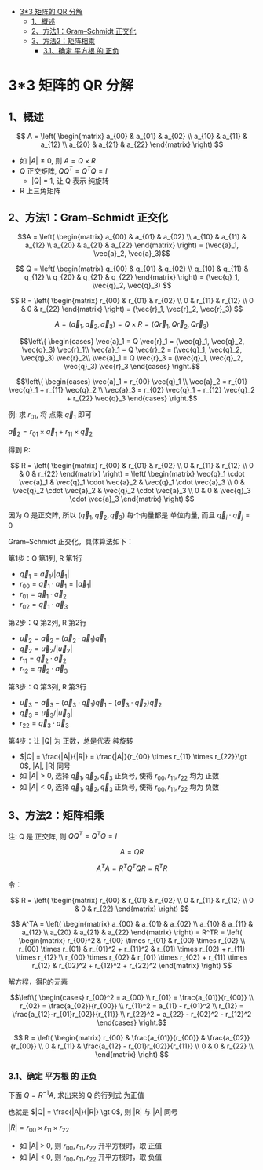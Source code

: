 - [3*3 矩阵的 QR 分解](#33-矩阵的-qr-分解)
  - [1、概述](#1概述)
  - [2、方法1：Gram–Schmidt 正交化](#2方法1gramschmidt-正交化)
  - [3、方法2：矩阵相乘](#3方法2矩阵相乘)
    - [3.1、确定 平方根 的 正负](#31确定-平方根-的-正负)

# 3*3 矩阵的 QR 分解

## 1、概述

$$
A = \left(
    \begin{matrix}
    a_{00} & a_{01} & a_{02} \\
    a_{10} & a_{11} & a_{12} \\
    a_{20} & a_{21} & a_{22}
    \end{matrix}
\right)
$$

+ 如 $|A| \ne 0$, 则 $A = Q \times R$
+ Q 正交矩阵, $QQ^T = Q^TQ = I$
    - |Q| = 1, 让 Q 表示 纯旋转
+ R 上三角矩阵

## 2、方法1：Gram–Schmidt 正交化

$$A = \left(
    \begin{matrix}
    a_{00} & a_{01} & a_{02} \\
    a_{10} & a_{11} & a_{12} \\
    a_{20} & a_{21} & a_{22}
    \end{matrix}
\right) = (\vec{a}_1, \vec{a}_2, \vec{a}_3)$$

$$
Q = \left(
    \begin{matrix}
    q_{00} & q_{01} & q_{02} \\
    q_{10} & q_{11} & q_{12} \\
    q_{20} & q_{21} & q_{22}
    \end{matrix}
\right) = (\vec{q}_1, \vec{q}_2, \vec{q}_3)
$$
 
$$
R = \left(
    \begin{matrix}
    r_{00} & r_{01} & r_{02} \\
    0 & r_{11} & r_{12} \\
    0 & 0 & r_{22}
    \end{matrix}
\right) = (\vec{r}_1, \vec{r}_2, \vec{r}_3)
$$

$$
A = (\vec{a}_1, \vec{a}_2, \vec{a}_3) = Q \times R = (Q \vec{r}_1, Q \vec{r}_2, Q\vec{r}_3)
$$

$$\left\{
    \begin{cases}
        \vec{a}_1 = Q \vec{r}_1 = (\vec{q}_1, \vec{q}_2, \vec{q}_3) \vec{r}_1\\ 
        \vec{a}_1 = Q \vec{r}_2 = (\vec{q}_1, \vec{q}_2, \vec{q}_3) \vec{r}_2\\
        \vec{a}_1 = Q \vec{r}_3 = (\vec{q}_1, \vec{q}_2, \vec{q}_3) \vec{r}_3
    \end{cases}
\right.$$

$$\left\{
    \begin{cases}
        \vec{a}_1 = r_{00} \vec{q}_1 \\ 
        \vec{a}_2 = r_{01} \vec{q}_1 + r_{11} \vec{q}_2 \\
        \vec{a}_3 = r_{02} \vec{q}_1 + r_{12} \vec{q}_2  + r_{22} \vec{q}_3 
    \end{cases}
\right.$$

例: 求 $r_{01}$, 将  点乘 $\vec{q}_1$ 即可

$\vec{a}_2 = r_{01} \times \vec{q}_1 + r_{11}  \times \vec{q}_2$

得到 R:

$$
R = \left(
    \begin{matrix}
    r_{00} & r_{01} & r_{02} \\
    0 & r_{11} & r_{12} \\
    0 & 0 & r_{22}
    \end{matrix}
\right) = \left(
    \begin{matrix}
    \vec{q}_1 \cdot \vec{a}_1 & \vec{q}_1 \cdot \vec{a}_2 & \vec{q}_1 \cdot \vec{a}_3 \\
    0 & \vec{q}_2 \cdot \vec{a}_2 & \vec{q}_2 \cdot \vec{a}_3 \\
    0 & 0 & \vec{q}_3 \cdot \vec{a}_3
    \end{matrix} 
\right)
$$

因为 Q 是正交阵, 所以 $(\vec{q}_1, \vec{q}_2, \vec{q}_3)$ 每个向量都是 单位向量, 而且 $\vec{q}_i \cdot \vec{q}_j = 0$

Gram–Schmidt 正交化，具体算法如下：

第1步：Q 第1列, R 第1行

+ $\vec{q}_1 = \vec{a}_1 / |\vec{a}_1|$
+ $r_{00} = \vec{q}_1 \cdot \vec{a}_1 = |\vec{a}_1|$
+ $r_{01} = \vec{q}_1 \cdot \vec{a}_2$
+ $r_{02} = \vec{q}_1 \cdot \vec{a}_3$

第2步：Q 第2列, R 第2行

+ $\vec{u}_2 = \vec{a}_2 - (\vec{a}_2 \cdot \vec{q}_1)\vec{q}_1$
+ $\vec{q}_2 = \vec{u}_2 / |\vec{u}_2|$
+ $r_{11} = \vec{q}_2 \cdot \vec{a}_2$
+ $r_{12} = \vec{q}_2 \cdot \vec{a}_3$

第3步：Q 第3列, R 第3行

+ $\vec{u}_3 = \vec{a}_3 - (\vec{a}_3 \cdot \vec{q}_1)\vec{q}_1 - (\vec{a}_3 \cdot \vec{q}_2)\vec{q}_2$
+ $\vec{q}_3 = \vec{u}_3 / |\vec{u}_3|$
+ $r_{22} = \vec{q}_3 \cdot \vec{a}_3$

第4步：让 |Q| 为 正数，总是代表 纯旋转

+ $|Q| = \frac{|A|}{|R|} = \frac{|A|}{r_{00} \times r_{11} \times r_{22}}\gt 0$, |A|, |R| 同号
+ 如 $|A| \gt 0$, 选择 $\vec{q}_1, \vec{q}_2, \vec{q}_3$ 正负号, 使得 $r_{00}, r_{11}, r_{22}$ 均为 正数
+ 如 $|A| \lt 0$, 选择 $\vec{q}_1, \vec{q}_2, \vec{q}_3$ 正负号, 使得 $r_{00}, r_{11}, r_{22}$ 均为 负数

## 3、方法2：矩阵相乘

注: Q 是 正交阵, 则 $QQ^T=Q^TQ=I$

$$A = QR$$

$$A^TA = R^TQ^TQR = R^TR$$

令：

$$
R = \left(
    \begin{matrix}
    r_{00} & r_{01} & r_{02} \\
    0 & r_{11} & r_{12} \\
    0 & 0 & r_{22}
    \end{matrix}
\right)
$$

$$
A^TA = \left(
    \begin{matrix}
    a_{00} & a_{01} & a_{02} \\
    a_{10} & a_{11} & a_{12} \\
    a_{20} & a_{21} & a_{22}
    \end{matrix}
\right) = R^TR = \left(
    \begin{matrix}
    r_{00}^2 & r_{00} \times r_{01} & r_{00} \times r_{02} \\
    r_{00} \times r_{01} & r_{01}^2 + r_{11}^2 & r_{01} \times r_{02} + r_{11} \times r_{12} \\
    r_{00} \times r_{02} & r_{01} \times r_{02} + r_{11} \times r_{12} & r_{02}^2 + r_{12}^2 + r_{22}^2
    \end{matrix}
\right)
$$

解方程，得R的元素

$$\left\{
    \begin{cases}
        r_{00}^2 = a_{00} \\
        r_{01} = \frac{a_{01}}{r_{00}} \\ 
        r_{02} = \frac{a_{02}}{r_{00}} \\ 
        r_{11}^2 = a_{11} - r_{01}^2 \\ 
        r_{12} = \frac{a_{12}-r_{01}r_{02}}{r_{11}} \\ 
        r_{22}^2 = a_{22} - r_{02}^2 - r_{12}^2
    \end{cases}
\right.$$

$$
R = \left(
    \begin{matrix}
    r_{00} & \frac{a_{01}}{r_{00}} & \frac{a_{02}}{r_{00}} \\
    0 & r_{11} & \frac{a_{12} - r_{01}r_{02}}{r_{11}} \\
    0 & 0 & r_{22} \\
    \end{matrix}
\right)
$$

### 3.1、确定 平方根 的 正负

下面 $Q = R^{-1}A$, 求出来的 Q 的行列式 为正值

也就是 $|Q| = \frac{|A|}{|R|} \gt 0$, 则 |R| 与 |A| 同号

$|R| = r_{00} \times r_{11} \times r_{22}$

+ 如 |A| > 0, 则 $r_{00}, r_{11}, r_{22}$ 开平方根时，取 正值
+ 如 |A| < 0, 则 $r_{00}, r_{11}, r_{22}$ 开平方根时，取 负值
